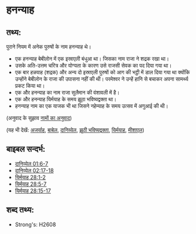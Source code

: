 # हनन्याह #

## तथ्य: ##

पुराने नियम में अनेक पुरुषों के नाम हनन्याह थे।

* एक हनन्याह बेबीलोन में एक इस्राएली बंधुआ था। जिसका नाम राजा ने शद्रक रखा था।
* उसके अति-उत्तम चरित्र और योग्यता के कारण उसे राजसी सेवक का पद दिया गया था।
* एक बार हन्नयाह (शद्रक) और अन्य दो इस्राएली पुरुषों को आग की भट्ठी में डाल दिया गया था क्योंकि उन्होंने बेबीलोन के राजा की उपासना नहीं की थी। परमेश्वर ने उन्हें हानि से बचाकर अपना सामर्थ्य प्रकट किया था।
* एक और हनन्याह का नाम राजा सुलैमान की वंशावली में है।
* एक और हनन्याह यिर्मयाह के समय झूठा भविष्यद्वक्ता था।
* हनन्याह नाम का एक याजक भी था जिसने नहेम्याह के समय उत्सव में अगुआई की थी।

(अनुवाद के सुझाव [नामों का अनुवाद](rc://en/ta/man/translate/translate-names))

(यह भी देखें: [अजर्याह](../names/azariah.md), [बाबेल](../names/babylon.md), [दानिय्येल](../names/daniel.md), [झूठी भविष्यद्वक्ता](../other/falseprophet.md), [यिर्मयाह](../names/jeremiah.md), [मीशाएल](../names/mishael.md))

## बाइबल सन्दर्भ: ##

* [दानिय्येल 01:6-7](rc://en/tn/help/dan/01/06)
* [दानिय्येल 02:17-18](rc://en/tn/help/dan/02/17)
* [यिर्मयाह 28:1-2](rc://en/tn/help/jer/28/01)
* [यिर्मयाह 28:5-7](rc://en/tn/help/jer/28/05)
* [यिर्मयाह 28:15-17](rc://en/tn/help/jer/28/15)

## शब्द तथ्य: ##

* Strong's: H2608
